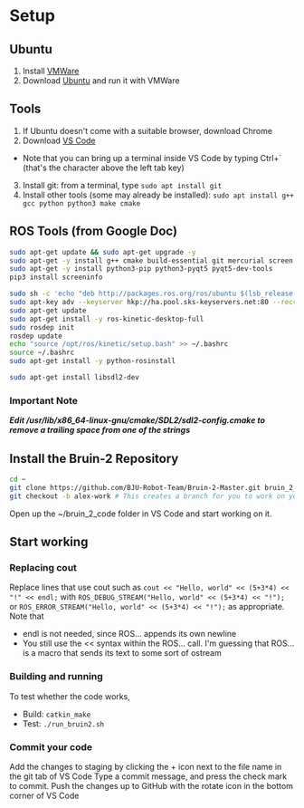 # Setup
## Ubuntu
1. Install [VMWare](https://my.vmware.com/en/web/vmware/free#desktop_end_user_computing/vmware_workstation_player/14_0)
2. Download [Ubuntu](https://www.ubuntu.com/download/desktop) and run it with VMWare
## Tools
1. If Ubuntu doesn't come with a suitable browser, download Chrome
2. Download [VS Code](https://code.visualstudio.com/)
* Note that you can bring up a terminal inside VS Code by typing Ctrl+` (that's the character above the left tab key)
3. Install git: from a terminal, type `sudo apt install git`
4. Install other tools (some may already be installed): `sudo apt install g++ gcc python python3 make cmake`
## ROS Tools (from Google Doc)
```bash
sudo apt-get update && sudo apt-get upgrade -y
sudo apt-get -y install g++ cmake build-essential git mercurial screen putty
sudo apt-get -y install python3-pip python3-pyqt5 pyqt5-dev-tools
pip3 install screeninfo

sudo sh -c 'echo "deb http://packages.ros.org/ros/ubuntu $(lsb_release -sc) main" > /etc/apt/sources.list.d/ros-latest.list'
sudo apt-key adv --keyserver hkp://ha.pool.sks-keyservers.net:80 --recv-key 0xB01FA116
sudo apt-get update
sudo apt-get install -y ros-kinetic-desktop-full
sudo rosdep init
rosdep update
echo "source /opt/ros/kinetic/setup.bash" >> ~/.bashrc
source ~/.bashrc
sudo apt-get install -y python-rosinstall

sudo apt-get install libsdl2-dev
```
### Important Note
***Edit /usr/lib/x86_64-linux-gnu/cmake/SDL2/sdl2-config.cmake to remove a trailing space from one of the strings***
## Install the Bruin-2 Repository
```bash
cd ~
git clone https://github.com/BJU-Robot-Team/Bruin-2-Master.git bruin_2_code
git checkout -b alex-work # This creates a branch for you to work on your code seperately and eventually merge it into the main branch
```
Open up the ~/bruin_2_code folder in VS Code and start working on it.
## Start working
### Replacing cout
Replace lines that use cout such as `cout << "Hello, world" << (5+3*4) << "!" << endl;` 
with `ROS_DEBUG_STREAM("Hello, world" << (5+3*4) << "!");` 
or `ROS_ERROR_STREAM("Hello, world" << (5+3*4) << "!");` as appropriate. 
Note that 
* endl is not needed, since ROS... appends its own newline 
* You still use the << syntax within the ROS... call. I'm guessing that ROS... is a macro that sends its text to some sort of ostream
### Building and running
To test whether the code works, 
* Build: `catkin_make`
* Test: `./run_bruin2.sh`
### Commit your code
Add the changes to staging by clicking the + icon next to the file name in the git tab of VS Code 
Type a commit message, and press the check mark to commit. 
Push the changes up to GitHub with the rotate icon in the bottom corner of VS Code
